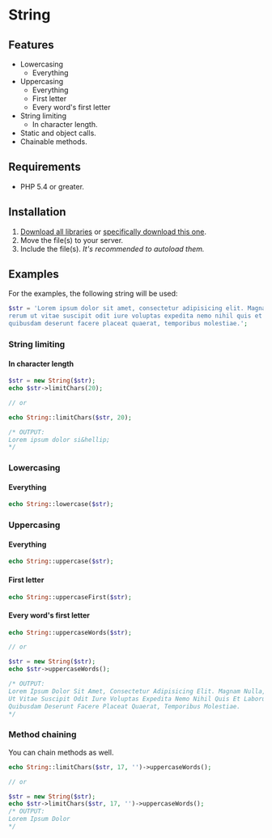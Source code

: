 # String

## Features
- Lowercasing
    - Everything
- Uppercasing
    - Everything
    - First letter
    - Every word's first letter
- String limiting
    - In character length.
- Static and object calls.
- Chainable methods.

## Requirements
- PHP 5.4 or greater.

## Installation
1. [Download all libraries](https://github.com/pedzed/libs/archive/master.zip) 
   or [specifically download this one](https://raw.githubusercontent.com/pedzed/libs/master/src/pedzed/libs/String.php).
2. Move the file(s) to your server.
3. Include the file(s). *It's recommended to autoload them.*

## Examples
For the examples, the following string will be used:
```php
$str = 'Lorem ipsum dolor sit amet, consectetur adipisicing elit. Magnam nulla, 
rerum ut vitae suscipit odit iure voluptas expedita nemo nihil quis et laborum 
quibusdam deserunt facere placeat quaerat, temporibus molestiae.';
```

### String limiting
#### In character length
```php
$str = new String($str);
echo $str->limitChars(20);

// or

echo String::limitChars($str, 20);

/* OUTPUT:
Lorem ipsum dolor si&hellip;
*/
```

### Lowercasing
#### Everything
```php
echo String::lowercase($str);
```

### Uppercasing
#### Everything
```php
echo String::uppercase($str);
```

#### First letter
```php
echo String::uppercaseFirst($str);
```

#### Every word's first letter
```php
echo String::uppercaseWords($str);

// or

$str = new String($str);
echo $str->uppercaseWords();

/* OUTPUT:
Lorem Ipsum Dolor Sit Amet, Consectetur Adipisicing Elit. Magnam Nulla, Rerum 
Ut Vitae Suscipit Odit Iure Voluptas Expedita Nemo Nihil Quis Et Laborum 
Quibusdam Deserunt Facere Placeat Quaerat, Temporibus Molestiae.
*/
```

### Method chaining
You can chain methods as well.
```php
echo String::limitChars($str, 17, '')->uppercaseWords();

// or

$str = new String($str);
echo $str->limitChars($str, 17, '')->uppercaseWords();
/* OUTPUT:
Lorem Ipsum Dolor
*/
```
